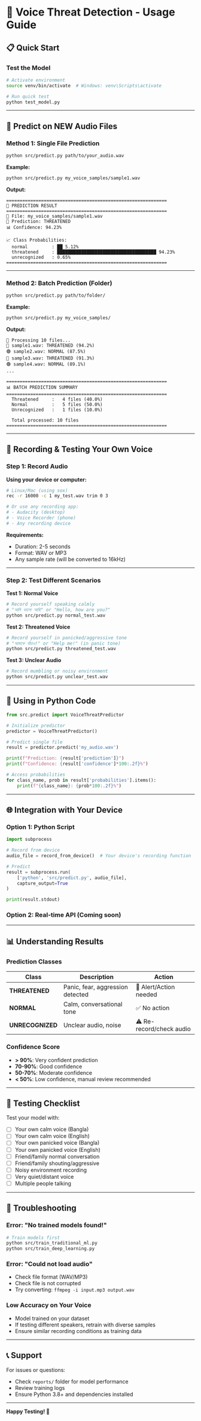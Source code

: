 # 🎤 Voice Threat Detection - Usage Guide

## 📋 Quick Start

### Test the Model

```bash
# Activate environment
source venv/bin/activate  # Windows: venv\Scripts\activate

# Run quick test
python test_model.py
```

---

## 🎯 Predict on NEW Audio Files

### Method 1: Single File Prediction

```bash
python src/predict.py path/to/your_audio.wav
```

**Example:**
```bash
python src/predict.py my_voice_samples/sample1.wav
```

**Output:**
```
============================================================
🎯 PREDICTION RESULT
============================================================
📁 File: my_voice_samples/sample1.wav
🎤 Prediction: THREATENED
📊 Confidence: 94.23%

📈 Class Probabilities:
  normal         : ██ 5.12%
  threatened     : █████████████████████████████████████ 94.23%
  unrecognized   : 0.65%
============================================================
```

---

### Method 2: Batch Prediction (Folder)

```bash
python src/predict.py path/to/folder/
```

**Example:**
```bash
python src/predict.py my_voice_samples/
```

**Output:**
```
🔄 Processing 10 files...
🔴 sample1.wav: THREATENED (94.2%)
🟢 sample2.wav: NORMAL (87.5%)
🔴 sample3.wav: THREATENED (91.3%)
🟢 sample4.wav: NORMAL (89.1%)
...

============================================================
📊 BATCH PREDICTION SUMMARY
============================================================
  Threatened     :   4 files (40.0%)
  Normal         :   5 files (50.0%)
  Unrecognized   :   1 files (10.0%)

  Total processed: 10 files
============================================================
```

---

## 🎤 Recording & Testing Your Own Voice

### Step 1: Record Audio

**Using your device or computer:**

```bash
# Linux/Mac (using sox)
rec -r 16000 -c 1 my_test.wav trim 0 3

# Or use any recording app:
# - Audacity (desktop)
# - Voice Recorder (phone)
# - Any recording device
```

**Requirements:**
- Duration: 2-5 seconds
- Format: WAV or MP3
- Any sample rate (will be converted to 16kHz)

---

### Step 2: Test Different Scenarios

**Test 1: Normal Voice**
```bash
# Record yourself speaking calmly
# "আমি ভালো আছি" or "Hello, how are you?"
python src/predict.py normal_test.wav
```

**Test 2: Threatened Voice**
```bash
# Record yourself in panicked/aggressive tone
# "আমাকে বাঁচাও!" or "Help me!" (in panic tone)
python src/predict.py threatened_test.wav
```

**Test 3: Unclear Audio**
```bash
# Record mumbling or noisy environment
python src/predict.py unclear_test.wav
```

---

## 🔧 Using in Python Code

```python
from src.predict import VoiceThreatPredictor

# Initialize predictor
predictor = VoiceThreatPredictor()

# Predict single file
result = predictor.predict('my_audio.wav')

print(f"Prediction: {result['prediction']}")
print(f"Confidence: {result['confidence']*100:.2f}%")

# Access probabilities
for class_name, prob in result['probabilities'].items():
    print(f"{class_name}: {prob*100:.2f}%")
```

---

## 🌐 Integration with Your Device

### Option 1: Python Script

```python
import subprocess

# Record from device
audio_file = record_from_device()  # Your device's recording function

# Predict
result = subprocess.run(
    ['python', 'src/predict.py', audio_file],
    capture_output=True
)

print(result.stdout)
```

### Option 2: Real-time API (Coming soon)

---

## 📊 Understanding Results

### Prediction Classes

| Class | Description | Action |
|-------|-------------|--------|
| **THREATENED** | Panic, fear, aggression detected | 🚨 Alert/Action needed |
| **NORMAL** | Calm, conversational tone | ✅ No action |
| **UNRECOGNIZED** | Unclear audio, noise | ⚠️ Re-record/check audio |

### Confidence Score

- **> 90%**: Very confident prediction
- **70-90%**: Good confidence
- **50-70%**: Moderate confidence
- **< 50%**: Low confidence, manual review recommended

---

## 🎯 Testing Checklist

Test your model with:

- [ ] Your own calm voice (Bangla)
- [ ] Your own calm voice (English)
- [ ] Your own panicked voice (Bangla)
- [ ] Your own panicked voice (English)
- [ ] Friend/family normal conversation
- [ ] Friend/family shouting/aggressive
- [ ] Noisy environment recording
- [ ] Very quiet/distant voice
- [ ] Multiple people talking

---

## 🐛 Troubleshooting

### Error: "No trained models found!"
```bash
# Train models first
python src/train_traditional_ml.py
python src/train_deep_learning.py
```

### Error: "Could not load audio"
- Check file format (WAV/MP3)
- Check file is not corrupted
- Try converting: `ffmpeg -i input.mp3 output.wav`

### Low Accuracy on Your Voice
- Model trained on your dataset
- If testing different speakers, retrain with diverse samples
- Ensure similar recording conditions as training data

---

## 📞 Support

For issues or questions:
- Check `reports/` folder for model performance
- Review training logs
- Ensure Python 3.8+ and dependencies installed

---

**Happy Testing! 🎉**